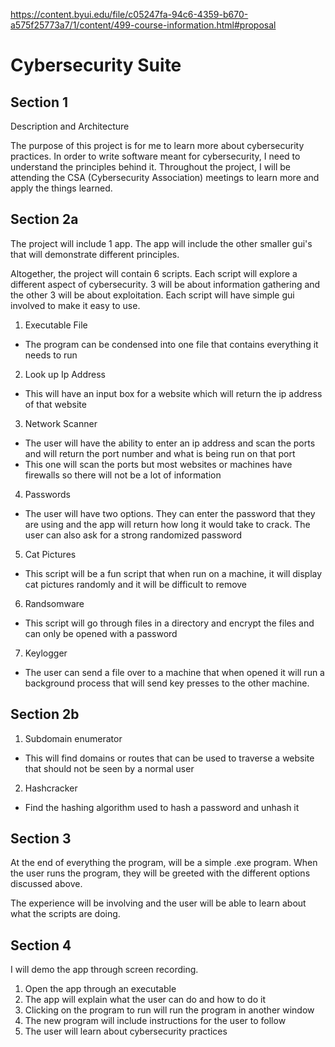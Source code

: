 https://content.byui.edu/file/c05247fa-94c6-4359-b670-a575f25773a7/1/content/499-course-information.html#proposal
# Cybersecurity Suite

## Section 1

Description and Architecture

The purpose of this project is for me to learn more about cybersecurity practices. In order to write software meant for cybersecurity, I need to understand the principles behind it. Throughout the project, I will be attending the CSA (Cybersecurity Association) meetings to learn more and apply the things learned.

## Section 2a

The project will include 1 app. The app will include the other smaller gui's that will demonstrate different principles.

Altogether, the project will contain 6 scripts. Each script will explore a different aspect of cybersecurity. 3 will be about information gathering and the other 3 will be about exploitation. Each script will have simple gui involved to make it easy to use. 

1. Executable File

- The program can be condensed into one file that contains everything it needs to run

2. Look up Ip Address

- This will have an input box for a website which will return the ip address of that website

3. Network Scanner

- The user will have the ability to enter an ip address and scan the ports and will return the port number and what is being run on that port
- This one will scan the ports but most websites or machines have firewalls so there will not be a lot of information

4. Passwords

- The user will have two options. They can enter the password that they are using and the app will return how long it would take to crack. The user can also ask for a strong randomized password

5. Cat Pictures

- This script will be a fun script that when run on a machine, it will display cat pictures randomly and it will be difficult to remove

6. Randsomware

- This script will go through files in a directory and encrypt the files and can only be opened with a password

7. Keylogger

- The user can send a file over to a machine that when opened it will run a background process that will send key presses to the other machine.

## Section 2b
1. Subdomain enumerator
- This will find domains or routes that can be used to traverse a website that should not be seen by a normal user
2. Hashcracker
- Find the hashing algorithm used to hash a password and unhash it

## Section 3

At the end of everything the program, will be a simple .exe program. When the user runs the program, they will be greeted with the different options discussed above.

The experience will be involving and the user will be able to learn about what the scripts are doing. 

## Section 4

I will demo the app through screen recording. 

1. Open the app through an executable
2. The app will explain what the user can do and how to do it
3. Clicking on the program to run will run the program in another window
4. The new program will include instructions for the user to follow
5. The user will learn about cybersecurity practices